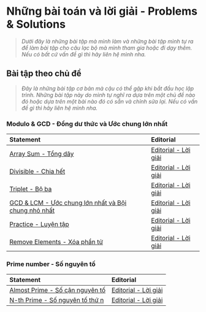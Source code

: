 
# Những bài toán và lời giải - Problems & Solutions

> *Dưới đây là những bài tập mà mình làm và những bài tập mình tự ra để làm bài tập cho câu lạc bộ mà mình tham gia hoặc đi dạy thêm. Nếu có bất cứ vấn đề gì thì hãy liên hệ mình nha.*

<!-- ## CSES

> *Đề bài và lời giải của mình ở [CSES](https://cses.fi/problemset/list/).*

## Codeforces

> *Đề bài và lời giải của mình ở [Codeforces](https://codeforces.com/).*

## LeetCode

> *Đề bài và lời giải của mình ở [LeetCode](https://leetcode.com/).*

## CodeChef

> *Đề bài và lời giải của mình ở [CodeChef](https://www.codechef.com/).* -->

## Bài tập theo chủ đề

> *Đây là những bài tập cơ bản mà cậu có thể gặp khi bắt đầu học lập trình. Những bài tập này do mình tự nghĩ ra dựa trên một chủ đề nào đó hoặc dựa trên một bài nào đó có sẵn và chỉnh sửa lại. Nếu có vấn đề gì thì hãy liên hệ mình nha.*

### Modulo & GCD - Đồng dư thức và Ước chung lớn nhất

| Statement | Editorial |
| :---      | :---      |
| [Array Sum - Tổng dãy](/Posts/Problems-And-Solutions/Categories/Modulo-GCD/Array-Sum/Statement.md) | [Editorial - Lời giải](/Posts/Problems-And-Solutions/Categories/Modulo-GCD/Array-Sum/Editorial.md) |
| [Divisible - Chia hết](/Posts/Problems-And-Solutions/Categories/Modulo-GCD/Divisible/Statement.md) | [Editorial - Lời giải](/Posts/Problems-And-Solutions/Categories/Modulo-GCD/Divisible/Editorial.md) |
| [Triplet - Bộ ba](/Posts/Problems-And-Solutions/Categories/Modulo-GCD/Triplet/Statement.md) | [Editorial - Lời giải](/Posts/Problems-And-Solutions/Categories/Modulo-GCD/Triplet/Editorial.md) |
| [GCD & LCM - Ước chung lớn nhất và Bội chung nhỏ nhất](/Posts/Problems-And-Solutions/Categories/Modulo-GCD/GCD-LCM/Statement.md) | [Editorial - Lời giải](/Posts/Problems-And-Solutions/Categories/Modulo-GCD/GCD-LCM/Editorial.md) |
| [Practice - Luyện tập](/Posts/Problems-And-Solutions/Categories/Modulo-GCD/Practice/Statement.md) | [Editorial - Lời giải](/Posts/Problems-And-Solutions/Categories/Modulo-GCD/Practice/Editorial.md) |
| [Remove Elements - Xóa phần tử](/Posts/Problems-And-Solutions/Categories/Modulo-GCD/Remove-Elements/Statement.md) | [Editorial - Lời giải](/Posts/Problems-And-Solutions/Categories/Modulo-GCD/Remove-Elements/Editorial.md) |

### Prime number - Số nguyên tố

| Statement | Editorial |
| :---      | :---      |
| [Almost Prime - Số cận nguyên tố](/Posts/Problems-And-Solutions/Categories/Prime-Number/Almost-Prime/Statement.html) | [Editorial - Lời giải](/Posts/Problems-And-Solutions/Categories/Prime-Number/Almost-Prime/Editorial.html) |
| [N-th Prime - Số nguyên tố thứ n](/Posts/Problems-And-Solutions/Categories/Prime-Number/N-th-Prime/Statement.html) | [Editorial - Lời giải](/Posts/Problems-And-Solutions/Categories/Prime-Number/N-th-Prime/Editorial.html) |
